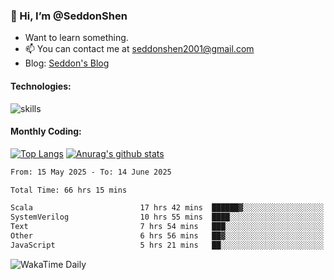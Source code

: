 ### 👋 Hi, I’m @SeddonShen
- Want to learn something.
- 📫 You can contact me at seddonshen2001@gmail.com
- Blog: [Seddon's Blog](https://seddonshen.github.io/)
#### Technologies:

![skills](https://skillicons.dev/icons?i=scala,js,html,css,bootstrap,jquery,c,cpp,cloudflare,django,docker,flask,git,github,githubactions,linux,latex,mysql,nodejs,ps,php,pr,py,raspberrypi,redis,unreal,v,vscode,vue,bash)

#### Monthly Coding:
[![Top Langs](https://github-readme-stats.vercel.app/api/top-langs?username=seddonshen&show_icons=true&locale=en&layout=compact&hide=html&langs_count=8)](https://github.com/SeddonShen/)
[![Anurag's github stats](https://github-readme-stats.vercel.app/api?username=SeddonShen&count_private=true&show_icons=true)](https://github.com/anuraghazra/github-readme-stats)
<!--START_SECTION:waka-->

```txt
From: 15 May 2025 - To: 14 June 2025

Total Time: 66 hrs 15 mins

Scala                        17 hrs 42 mins  ██████▓░░░░░░░░░░░░░░░░░░   26.72 %
SystemVerilog                10 hrs 55 mins  ████░░░░░░░░░░░░░░░░░░░░░   16.49 %
Text                         7 hrs 54 mins   ███░░░░░░░░░░░░░░░░░░░░░░   11.94 %
Other                        6 hrs 56 mins   ██▓░░░░░░░░░░░░░░░░░░░░░░   10.48 %
JavaScript                   5 hrs 21 mins   ██░░░░░░░░░░░░░░░░░░░░░░░   08.08 %
```

<!--END_SECTION:waka-->

![WakaTime Daily](https://wakatime.com/share/@seddon2001/61a7e342-5f12-4fea-bf92-1fac161e97d6.svg)
<!---
SeddonShen/SeddonShen is a ✨ special ✨ repository because its `README.md` (this file) appears on your GitHub profile.
You can click the Preview link to take a look at your changes.
--->
